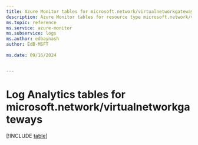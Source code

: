 ```yaml
---
title: Azure Monitor tables for microsoft.network/virtualnetworkgateways
description: Azure Monitor tables for resource type microsoft.network/virtualnetworkgateways
ms.topic: reference
ms.service: azure-monitor
ms.subservice: logs
ms.author: edbaynash
author: EdB-MSFT
   
ms.date: 09/16/2024


---
```


# Log Analytics tables for microsoft.network/virtualnetworkgateways  

[!INCLUDE [table](~/reusable-content/ce-skilling/azure/includes/azure-monitor/reference/tables/microsoft-network_virtualnetworkgateways-include.md)]

